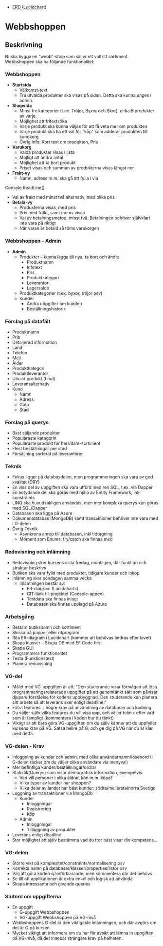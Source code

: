 - [ERD (Lucidchart)](https://lucid.app/lucidchart/f25db3e7-9bcf-4475-9461-9dd03ea9e1cc/view)

# Webbshoppen

## Beskrivning
Ni ska bygga en “webb”-shop som säljer ett valfritt sortiment. Webbshoppen ska ha följande funktionalitet:

### Webbshoppen
- **Startsida**
  - Välkomst-text
  - Tre utvalda produkter ska visas på sidan. Detta ska kunna anges i admin.
- **Shopsida**
  - Minst tre kategorier (t.ex. Tröjor, Byxor och Skor), cirka 5 produkter av varje.
  - Möjlighet att fritextsöka
  - Varje produkt ska kunna väljas för att få veta mer om produkten
  - Varje produkt ska ha ett val för “köp” som adderar produkten till kundkorg
  - Övrig info: Kort text om produkten, Pris
- **Varukorg**
  - Valda produkter visas i lista
  - Möjligt att ändra antal
  - Möjlighet att ta bort produkt
  - Priset visas och summan av produkterna visas längst ner
- **Frakt-vy**
  - Namn, adress m.m. ska gå att fylla i via 

Console.ReadLine()


  - Val av frakt med minst två alternativ, med olika pris
- **Betala-vy**
  - Produkterna visas, med pris
  - Pris med frakt, samt moms visas
  - Val av betalningsmetod, minst två. Betalningen behöver självklart inte vara på riktigt
  - När varan är betald så töms varukorgen

### Webbshoppen - Admin
- **Admin**
  - Produkter – kunna lägga till nya, ta bort och ändra
    - Produktnamn
    - Infotext
    - Pris
    - Produktkategori
    - Leverantör
    - Lagersaldo
  - Produktkategorier (t.ex. byxor, tröjor osv)
  - Kunder
    - Ändra uppgifter om kunden
    - Beställningshistorik

### Förslag på datafält
- Produktnamn
- Pris
- Detaljerad information
- Land
- Telefon
- Mejl
- Ålder
- Produktkategori
- Produktleverantör
- Utvald produkt (bool)
- Leveransalternativ
- Kund
  - Namn
  - Adress
  - Gata
  - Stad

### Förslag på querys
- Bäst säljande produkter
- Populäraste kategorin
- Populäraste produkt för herr/dam-sortiment
- Flest beställningar per stad
- Försäljning sorterat på leverantörer

### Teknik
- Fokus ligger på databasdelen, men programmeringen ska vara av god kvalitet (DRY)
- En viss del av uppgiften ska vara utförd med ren SQL, t.ex. via Dapper
- En betydande del ska göras med hjälp av Entity Framework, inkl constraints
- LINQ ska huvudsakligen användas, men mer komplexa querys kan göras med SQL/Dapper
- Databasen ska ligga på Azure
- Dokumentdatabas (MongoDB) samt transaktioner behöver inte vara med i G-delen
- Övrig Teknik
  - Asynkrona anrop till databasen, inkl tidtagning
  - Moment som Enums, try/catch ska finnas med

### Redovisning och inlämning
- Redovisning sker kursens sista fredag, muntligen, där funktion och struktur beskrivs
- Butiken ska vara fylld med produkter, tidigare kunder och inköp
- Inlämning sker söndagen samma vecka
  - Inlämningen består av:
    - ER-diagram (Lucidcharts)
    - GIT-länk till projektet (Console-appen)
    - Testdata ska finnas inlagt
    - Databasen ska finnas upplagd på Azure

### Arbetsgång
- Bestäm butiksnamn och sortiment
- Skissa på papper eller ritprogram
- Rita ER-diagram i Lucidchart (kommer att behövas ändras efter lovet)
- Skapa klasser – Skapa DB med EF Code first
- Skapa GUI
- Programmera funktionalitet
- Testa (Funktionstest)
- Planera redovisning

### VG-del
- Målet med VG-uppgiften är att: “Den studerande visar förmågan att lösa programmeringsrelaterade uppgifter på ett genomtänkt sätt som påvisar djupare förståelse för kodens uppbyggnad. Den studerande kan planera sitt arbete så att leverans sker enligt deadline.”
- Extra features + högre krav på användning av databaser och kodning
- Du väljer själv vilka features du vill visa upp, och väljer teknik efter vad som är lämpligt (kommentera i koden hur du tänkt)
- Viktigt är att bara göra VG-uppgiften om du själv känner att du uppfyller kursens krav på VG. Satsa hellre på G, och ge dig på VG när du är klar med detta.

### VG-delen - Krav
- Inloggning av kunder och admin, med olika användarnamn/lösenord (I G-delen räcker om du väljer olika användare via menyval)
- Mer befintliga kunder/beställningar/ordrar
- Statistik(Querys) som visar demografisk information, exempelvis:
  - Vad vill personer i olika åldrar, kön m.m. köpa?
  - Vilka typer av kunder har shoppen?
  - Vilka delar av landet har bäst kunder: södra/mellersta/norra Sverige
- Loggning av transaktioner via MongoDb
  - Kunder
    - Inloggningar
    - Registrering
    - Köp
  - Admin
    - Inloggningar
    - Tilläggning av produkter
- Leverans enligt deadline!
- Stor möjlighet att själv bestämma vad du tror bäst visar din kompetens...

### VG-delen
- Större vikt på komplexitet/constraints/normalisering osv
- Korrekta namn på databaser/klasser/properties/listor osv
- Välj att göra koden självförklarande, men kommentera där det behövs
- Se till att applikationen är extra enkel och logisk att använda
- Skapa intressanta och givande queries

### Slutord om uppgifterna
- En uppgift
  - G-uppgift Webbshoppen
  - VG-uppgift Webbshoppen på VG-nivå
- Webbshoppens G-del är den viktigaste inlämningen, och där avgörs om det är G på kursen
- Mycket viktigt att informera om du har för avsikt att lämna in uppgiften på VG-nivå, då det innebär strängare krav på helheten.